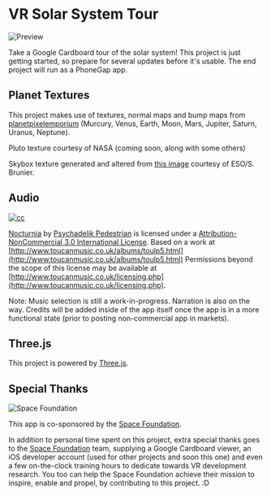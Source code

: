 # VR Solar System Tour
![Preview](https://raw.githubusercontent.com/owntheweb/VR-Solar-System-Tour/dev/img/preview.png)

Take a Google Cardboard tour of the solar system! This project is just getting started, so prepare for several updates before it's usable. The end project will run as a PhoneGap app.

## Planet Textures
This project makes use of textures, normal maps and bump maps from [planetpixelemporium](http://planetpixelemporium.com/planets.html) (Murcury, Venus, Earth, Moon, Mars, Jupiter, Saturn, Uranus, Neptune).

Pluto texture courtesy of NASA (coming soon, along with some others)

Skybox texture generated and altered from [this image](http://www.eso.org/public/images/eso0932a/) courtesy of ESO/S. Brunier.

## Audio
[![cc](http://i.creativecommons.org/l/by-nc/3.0/88x31.png)](http://creativecommons.org/licenses/by-nc/3.0/)

[Nocturnia](http://freemusicarchive.org/music/Psychadelik_Pedestrian/Nocturnia/05_-_Psychadelik_Pedestrian_-_Nocturnia) by [Psychadelik Pedestrian](http://www.toucanmusic.co.uk/albums/toulp5.html) is licensed under a [Attribution-NonCommercial 3.0 International License](http://creativecommons.org/licenses/by-nc/3.0/).
Based on a work at [http://www.toucanmusic.co.uk/albums/toulp5.html](http://www.toucanmusic.co.uk/albums/toulp5.html)
Permissions beyond the scope of this license may be available at [http://www.toucanmusic.co.uk/licensing.php](http://www.toucanmusic.co.uk/licensing.php).

Note: Music selection is still a work-in-progress. Narration is also on the way. Credits will be added inside of the app itself once the app is in a more functional state (prior to posting non-commercial app in markets).

## Three.js
This project is powered by [Three.js](http://threejs.org/).

## Special Thanks

![Space Foundation](http://www.spacefoundation.org/m/vcards/images/sfLogo.png)

This app is co-sponsored by the [Space Foundation](http://www.spacefoundation.org).

In addition to personal time spent on this project, extra special thanks goes to the [Space Foundation](http://www.spacefoundation.org) team, supplying a Google Cardboard viewer, an iOS developer account (used for other projects and soon this one) and even a few on-the-clock training hours to dedicate towards VR development research. You too can help the Space Foundation achieve their mission to inspire, enable and propel, by contributing to this project. :D